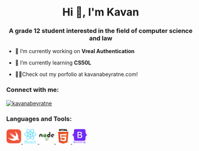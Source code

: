 <h1 align="center">Hi 👋, I'm Kavan</h1>
<h3 align="center">A grade 12 student interested in the field of computer science and law</h3>

- 🔭 I’m currently working on **Vreal Authentication**

- 🌱 I’m currently learning **CS50L**

- 👨‍💻Check out my porfolio at kavanabeyratne.com!


<h3 align="left">Connect with me:</h3>
<p align="left">
<a href="https://linkedin.com/in/kavanabeyratne" target="blank"><img align="center" src="https://raw.githubusercontent.com/rahuldkjain/github-profile-readme-generator/master/src/images/icons/Social/linked-in-alt.svg" alt="kavanabeyratne" height="30" width="40" /></a>
</p>

<h3 align="left">Languages and Tools:</h3>
<!-- Swift -->
<a href="https://developer.apple.com/swift/" target="_blank" rel="noreferrer" class="inline-images">
  <img src="https://raw.githubusercontent.com/devicons/devicon/master/icons/swift/swift-original.svg" alt="swift" width="40" height="40"/>
</a>

<!-- React -->
<a href="https://reactjs.org/" target="_blank" rel="noreferrer" class="inline-images">
  <img src="https://raw.githubusercontent.com/devicons/devicon/master/icons/react/react-original-wordmark.svg" alt="react" width="40" height="40"/>
</a>

<!-- Node.js -->
<a href="https://nodejs.org" target="_blank" rel="noreferrer" class="inline-images">
  <img src="https://raw.githubusercontent.com/devicons/devicon/master/icons/nodejs/nodejs-original-wordmark.svg" alt="nodejs" width="40" height="40"/>
</a>

<!-- HTML5 -->
<a href="https://www.w3.org/html/" target="_blank" rel="noreferrer" class="inline-images">
  <img src="https://raw.githubusercontent.com/devicons/devicon/master/icons/html5/html5-original-wordmark.svg" alt="html5" width="40" height="40"/>
</a>

<!-- Bootstrap -->
<a href="https://getbootstrap.com" target="_blank" rel="noreferrer" class="inline-images">
  <img src="https://raw.githubusercontent.com/devicons/devicon/master/icons/bootstrap/bootstrap-plain-wordmark.svg" alt="bootstrap" width="40" height="40"/>
</a>
